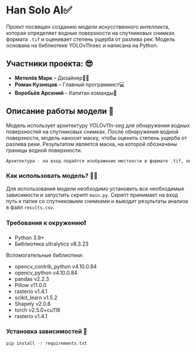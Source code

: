 # Han Solo AI✅

Проект посвящен созданию модели искусственного интеллекта, которая определяет водные поверхности на спутниковых снимках формата `.tif` и оценивает степень ущерба от разлива рек. Модель основана на библиотеке YOLOv11nsec и написана на Python.

## Участники проекта: 😎
- **Метелёв Марк** – Дизайнер👨‍🎨
- **Роман Кузнецов** – Главный программист💻
- **Воробьёв Арсений** – Капитан команды🤴

## Описание работы модели 🚀

Модель использует архитектуру YOLOv11n-seg для обнаружения водных поверхностей на спутниковых снимках. После обнаружения водной поверхности, модель наносит маску, чтобы оценить степень ущерба от разлива реки. Результатом является маска, на которой обозначены границы водной поверхности.
```bash
Архитектура - на вход подаётся изображение местности в формате .tif, оно передаётся на модуль конвертации с .tif на формат .png, далее , полученное изображение подается на  нашу предобученную модели модель. На выходе она выдаёт маску в формате .png.
```
### Как использовать модель? 🤷‍♂️

Для использования модели необходимо установить все необходимые зависимости и запустить скрипт `main.py`. Скрипт принимает на вход путь к папке со спутниковыми снимками и выводит результаты анализа в файл `results.csv`.

### Требования к окружению❗️

- Python 3.9+
- Библиотека ultralytics v8.3.23

Вспомогательные библиотеки:
- opencv_contrib_python v4.10.0.84
- opencv_python v4.10.0.84
- pandas v2.2.3
- Pillow v11.0.0
- rasterio v1.4.1
- scikit_learn v1.5.2
- Shapely v2.0.6
- torch v2.5.0+cu118
- rasterio v1.4.1

### Установка зависимостей 📌

```bash
pip install -r requirements.txt

